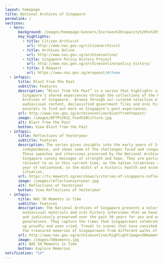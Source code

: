 ```yaml
---
layout: homepage
title: National Archives of Singapore
permalink: /
sections:
  - hero:
      background: /images/homepage-banners/Increase%20capacity%20to%2050%20wef%2014%20Jun%202021.jpg
      key_highlights:
        - title: Citizen Archivist
          url: http://www.nas.gov.sg/citizenarchivist
        - title: Archives Online
          url: http://www.nas.gov.sg/archivesonline/
        - title: Singapore Policy History Project
          url: http://www.nas.gov.sg/archivesonline/policy_history/
        - title: E-Request
          url: https://www.nas.gov.sg/erequest/#/home
  - infopic:
      title: Blast From The Past
      subtitle: Features
      description: “Blast from the Past” is a series that highlights some of
        Singapore’s shared experiences through the collections of the National
        Archives of Singapore.  Browse through our curated selection of photos,
        audiovisual content, declassified government files and oral history
        excerpts to find out more on Singapore’s past experiences.
      url: http://www.nas.gov.sg/archivesonline/blastfromthepast/
      image: /images/BFTP%2012_Food%20Culture.jpg
      alt: Blast from the Past
      button: View Blast from the Past
  - infopic:
      title: Reflections of Yesteryear
      subtitle: Features
      description: The series gives insights into the early years of Singapore’s
        independence, and shows some of the challenges faced and conquered.
        These speeches and interviews preserved by the National Archives of
        Singapore convey messages of strength and hope. They are particularly
        relevant to us in this current time, as the nation celebrates another
        year of nationhood, in the midst of a historic health and economic
        situation.
      url: https://tv.mewatch.sg/en/shows/s/stories-of-singapore-reflections-of-yesteryear/episodes
      image: /images/reflectionsystyear.jpg
      alt: Reflections of Yesteryear
      button: View Reflections of Yesteryear
  - infopic:
      title: NAS 50 Moments in Time
      subtitle: Features
      description: The National Archives of Singapore presents a selection of
        audiovisual materials and oral history interviews that we have collected
        and judiciously preserved over the past 50 years for you and our future
        generations. They capture the times that Singaporeans celebrated, stood
        up proudly and even cried. Travel to scenes that have vanished and enjoy
        the treasured memories of Singaporeans from different walks of life.
      url: http://www.nas.gov.sg/archivesonline/highlight?page=50moments
      image: /images/50moments.jpg
      alt: NAS 50 Moments in Time
      button: Explore Memories
notification: "\n"
---
```

